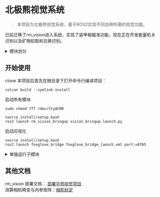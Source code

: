 # 北极熊视觉系统

> 本项目为北极熊视觉系统，基于ROS2实现不同兵种所需的视觉功能。

日前迁移了rm_vision进入系统，实现了装甲板瞄准功能，现在正在开发能量机关识别以及矿物拾取和兑换识别。

<details>
  <summary>模块划分</summary>
  &nbsp;
目前初步将整体系统划分为以下几个模块，各模块分别成为一个节点，通过ROS2节点进行通信：

- [x] 单目相机模块
- [ ] 全景相机模块
- [x] 串口通信模块
- [x] 装甲板识别模块
- [ ] 能量机关识别模块
- [ ] 弹丸识别模块
- [ ] 矿石识别模块
- [ ] 兑换站识别模块
- [ ] 自车状态模块（整合到串口模块中）
- [ ] 目标状态估计模块
- [ ] 车体动作指令模块

</details>

## 开始使用

clone 本项目后首先在根目录下打开命令行编译项目：
```shell
colcon build --symlink-install
```


启动所有模块
```shell
sudo chmod 777 /dev/ttyACM0

source install/setup.bash
ros2 launch rm_vision_bringup vision_bringup.launch.py
```

启动可视化
```shell
source install/setup.bash
ros2 launch foxglove_bridge foxglove_bridge_launch.xml port:=8765
```

<details>
  <summary>单独运行子模块</summary>
  &nbsp;
一般用不上，写在这只为了有时开发要调用 rv 独立模块调试

- 自瞄模块
    ```Shell
    source install/setup.bash
    ros2 launch auto_aim_bringup auto_aim.launch.py 
    ```

- 海康相机模块
    ```Shell
    source install/setup.bash
    ros2 launch hik_camera hik_camera.launch.py
    ```

- 串口模块
    ```Shell
    sudo chmod 777 /dev/ttyACM0

    source install/setup.bash
    ros2 launch rm_serial_driver serial_driver.launch.py
    ```


</details>

## 其他文档
rm_vision 部署文档： [部署华师视觉项目](https://flowus.cn/lihanchen/share/0d472992-f136-4e0e-856f-89328e99c684) \
测算相机畸变与内参矩阵：[相机标定](https://flowus.cn/lihanchen/share/02a518a0-f1bb-47a5-8313-55f75bab21b5)